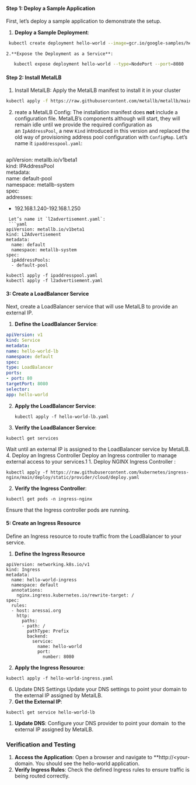 #### Step 1: Deploy a Sample Application

First, let’s deploy a sample application to demonstrate the setup.

1. **Deploy a Sample Deployment**:

```bash
 kubectl create deployment hello-world --image=gcr.io/google-samples/hello-app:1.0
```
    2.**Expose the Deployment as a Service**:
    
```bash
   kubectl expose deployment hello-world --type=NodePort --port=8080
```
#### Step 2: Install MetalLB
 1. Install MetalLB: Apply the MetalLB manifest to install it in your cluster
 ```bash
 kubectl apply -f https://raw.githubusercontent.com/metallb/metallb/main/manifests/metallb.yaml
```


 2. reate a MetalLB Config: The installation manifest does **not** include a configuration file. MetalLB’s components although will start, they will remain idle until we provide the required configuration as an `IpAddressPool`, a new `Kind` introduced in this version and replaced the old way of provisioning address pool configuration with `ConfigMap`.
    Let’s name it `ipaddresspool.yaml`:
    ```yaml
apiVersion: metallb.io/v1beta1  
kind: IPAddressPool  
metadata:  
name: default-pool  
namespace: metallb-system  
spec:  
addresses:  
- 192.168.1.240-192.168.1.250
```
 Let’s name it `l2advertisement.yaml`:
 ```yaml
apiVersion: metallb.io/v1beta1
kind: L2Advertisement
metadata:
  name: default
  namespace: metallb-system
spec:
  ipAddressPools:
  - default-pool
```

```
kubectl apply -f ipaddresspool.yaml
kubectl apply -f l2advertisement.yaml
```

#### 3: Create a LoadBalancer Service

Next, create a LoadBalancer service that will use MetalLB to provide an external IP.
1. **Define the LoadBalancer Service**:
```yml
apiVersion: v1
kind: Service
metadata:
name: hello-world-lb
namespace: default
spec:
type: LoadBalancer
ports:
- port: 80
targetPort: 8080
selector:
app: hello-world
```

2. **Apply the LoadBalancer Service**:
    
    ```
    kubectl apply -f hello-world-lb.yaml
   ```

    
3. **Verify the LoadBalancer Service**:
    
```
kubectl get services
```
   
   Wait until an external IP is assigned to the LoadBalancer service by MetalLB.
4.  Deploy an Ingress Controller
Deploy an Ingress controller to manage external access to your services.1
    1.  Deploy NGINX Ingress Controller :

```
kubectl apply -f https://raw.githubusercontent.com/kubernetes/ingress-nginx/main/deploy/static/provider/cloud/deploy.yaml
```
 2. **Verify the Ingress Controller**:
 ```
 kubectl get pods -n ingress-nginx
```
Ensure that the Ingress controller pods are running.
#### 5: Create an Ingress Resource
Define an Ingress resource to route traffic from the LoadBalancer to your service.
  1. **Define the Ingress Resource**
```
apiVersion: networking.k8s.io/v1
kind: Ingress
metadata:
  name: hello-world-ingress
  namespace: default
  annotations:
    nginx.ingress.kubernetes.io/rewrite-target: /
spec:
  rules:
  - host: aressai.org
    http:
      paths:
      - path: /
        pathType: Prefix
        backend:
          service:
            name: hello-world
            port:
              number: 8080
```

2. **Apply the Ingress Resource**:
```
kubectl apply -f hello-world-ingress.yaml
```

 6. Update DNS Settings
Update your DNS settings to point your domain to the external IP assigned by MetalLB.
7. **Get the External IP**:
```
kubectl get service hello-world-lb
```

1. **Update DNS**: Configure your DNS provider to point your domain  to the external IP assigned by MetalLB.

### Verification and Testing

1. **Access the Application**: Open a browser and navigate to **http://<your-domain. You should see the hello-world application.
2. **Verify Ingress Rules**: Check the defined Ingress rules to ensure traffic is being routed correctly.

